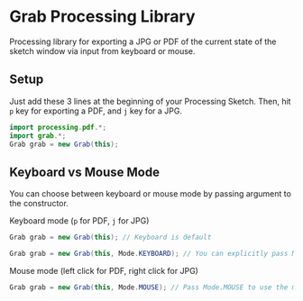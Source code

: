 # Grab Processing Library

Processing library for exporting a JPG or PDF of the current state of the sketch window via input from keyboard or mouse.

## Setup

Just add these 3 lines at the beginning of your Processing Sketch. Then, hit `p` key for exporting a PDF, and `j` key for a JPG.

```java
import processing.pdf.*;
import grab.*;
Grab grab = new Grab(this);

```

## Keyboard vs Mouse Mode

You can choose between keyboard or mouse mode by passing argument to the constructor.

Keyboard mode (`p` for PDF, `j` for JPG)

```java
Grab grab = new Grab(this); // Keyboard is default
```

```java
Grab grab = new Grab(this, Mode.KEYBOARD); // You can explicitly pass Mode.KEYBOARD too
```

Mouse mode (left click for PDF, right click for JPG)

```java
Grab grab = new Grab(this, Mode.MOUSE); // Pass Mode.MOUSE to use the mouse mode
```
